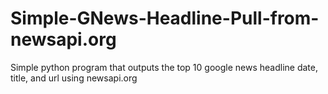 # Simple-GNews-Headline-Pull-from-newsapi.org
Simple python program that outputs the top 10 google news headline date, title, and url using newsapi.org
